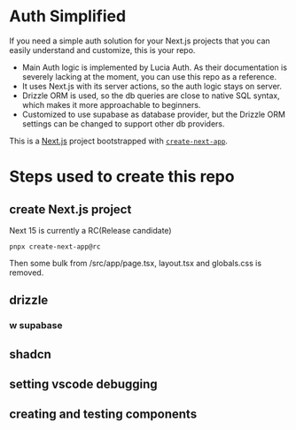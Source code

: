 # Auth Simplified
If you need a simple auth solution for your Next.js projects that you can easily understand and customize, this is your repo.
-   Main Auth logic is implemented by Lucia Auth. As their documentation is severely lacking at the moment, you can use this repo as a reference.
-   It uses Next.js with its server actions, so the auth logic stays on server.
-   Drizzle ORM is used, so the db queries are close to native SQL syntax, which makes it more approachable to beginners.
-   Customized to use supabase as database provider, but the Drizzle ORM settings can be changed to support other db providers.

This is a [Next.js](https://nextjs.org) project bootstrapped with [`create-next-app`](https://nextjs.org/docs/app/api-reference/create-next-app).

# Steps used to create this repo

## create Next.js project

Next 15 is currently a RC(Release candidate)
```
pnpx create-next-app@rc
```

Then some bulk from /src/app/page.tsx, layout.tsx and globals.css is removed.

## drizzle 

### w supabase

## shadcn

## setting vscode debugging

## creating and testing components